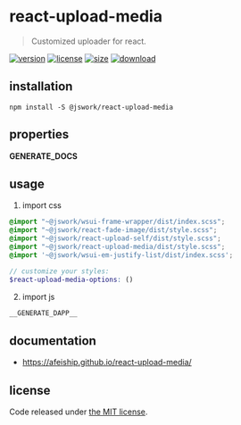 # react-upload-media
> Customized uploader for react.

[![version][version-image]][version-url]
[![license][license-image]][license-url]
[![size][size-image]][size-url]
[![download][download-image]][download-url]

## installation
```shell
npm install -S @jswork/react-upload-media
```

## properties
__GENERATE_DOCS__

## usage
1. import css
  ```scss
  @import "~@jswork/wsui-frame-wrapper/dist/index.scss";
  @import "~@jswork/react-fade-image/dist/style.scss";
  @import "~@jswork/react-upload-self/dist/style.scss";
  @import "~@jswork/react-upload-media/dist/style.scss";
  @import '~@jswork/wsui-em-justify-list/dist/index.scss';

  // customize your styles:
  $react-upload-media-options: ()
  ```
2. import js
  ```js
__GENERATE_DAPP__
  ```

## documentation
- https://afeiship.github.io/react-upload-media/


## license
Code released under [the MIT license](https://github.com/afeiship/react-upload-media/blob/master/LICENSE.txt).

[version-image]: https://img.shields.io/npm/v/@jswork/react-upload-media
[version-url]: https://npmjs.org/package/@jswork/react-upload-media

[license-image]: https://img.shields.io/npm/l/@jswork/react-upload-media
[license-url]: https://github.com/afeiship/react-upload-media/blob/master/LICENSE.txt

[size-image]: https://img.shields.io/bundlephobia/minzip/@jswork/react-upload-media
[size-url]: https://github.com/afeiship/react-upload-media/blob/master/dist/react-upload-media.min.js

[download-image]: https://img.shields.io/npm/dm/@jswork/react-upload-media
[download-url]: https://www.npmjs.com/package/@jswork/react-upload-media
